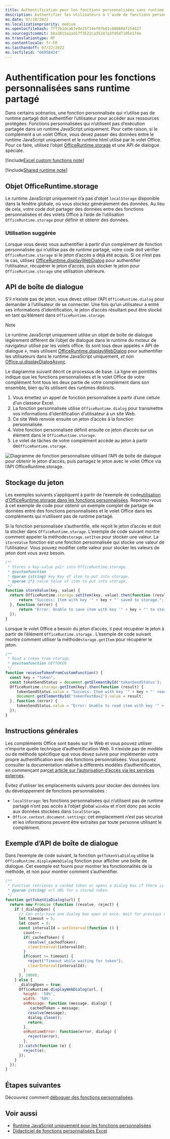 ```yaml
---
title: Authentification pour les fonctions personnalisées sans runtime partagé
description: Authentifier les utilisateurs à l’aide de fonctions personnalisées qui n’utilisent pas de runtime partagé.
ms.date: 07/18/2022
ms.localizationpriority: medium
ms.openlocfilehash: 7ff7b1dca67e9e25f14ef07bd1c088608f254427
ms.sourcegitcommit: b6a3815a1ad17f3522ca35247a3fd5d7105e174e
ms.translationtype: MT
ms.contentlocale: fr-FR
ms.lasthandoff: 07/22/2022
ms.locfileid: "66958424"
---
```

# <a name="authentication-for-custom-functions-without-a-shared-runtime"></a>Authentification pour les fonctions personnalisées sans runtime partagé

Dans certains scénarios, une fonction personnalisée qui n’utilise pas de runtime partagé doit authentifier l’utilisateur pour accéder aux ressources protégées. Fonctions personnalisées qui n’utilisent pas d’exécution partagée dans un runtime JavaScript uniquement. Pour cette raison, si le complément a un volet Office, vous devez passer des données entre le runtime JavaScript uniquement et le runtime html utilisé par le volet Office. Pour ce faire, utilisez l’objet [OfficeRuntime.storage](/javascript/api/office-runtime/officeruntime.storage) et une API de dialogue spéciale.

[!include[Excel custom functions note](../includes/excel-custom-functions-note.md)]

[!include[Shared runtime note](../includes/shared-runtime-note.md)]

## <a name="officeruntimestorage-object"></a>Objet OfficeRuntime.storage

Le runtime JavaScript uniquement n’a pas d’objet `localStorage` disponible dans la fenêtre globale, où vous stockez généralement des données. Au lieu de cela, votre code doit partager des données entre des fonctions personnalisées et des volets Office à l’aide de l’utilisation `OfficeRuntime.storage` pour définir et obtenir des données.

### <a name="suggested-usage"></a>Utilisation suggérée

Lorsque vous devez vous authentifier à partir d’un complément de fonction personnalisée qui n’utilise pas de runtime partagé, votre code doit vérifier `OfficeRuntime.storage` si le jeton d’accès a déjà été acquis. Si ce n’est pas le cas, utilisez [OfficeRuntime.displayWebDialog](/javascript/api/office-runtime#office-runtime-officeruntime-displaywebdialog-function(1)) pour authentifier l’utilisateur, récupérer le jeton d’accès, puis stocker le jeton pour `OfficeRuntime.storage` une utilisation ultérieure.

## <a name="dialog-api"></a>API de boîte de dialogue

S’il n’existe pas de jeton, vous devez utiliser l’API `OfficeRuntime.dialog` pour demander à l’utilisateur de se connecter. Une fois qu’un utilisateur a entré ses informations d’identification, le jeton d’accès résultant peut être stocké en tant qu’élément dans `OfficeRuntime.storage`.

> [!NOTE]
> Le runtime JavaScript uniquement utilise un objet de boîte de dialogue légèrement différent de l’objet de dialogue dans le runtime du moteur de navigateur utilisé par les volets office. Ils sont tous deux appelés « API de dialogue », mais utilisent [OfficeRuntime.displayWebDialog](/javascript/api/office-runtime#office-runtime-officeruntime-displaywebdialog-function(1)) pour authentifier les utilisateurs dans le runtime JavaScript uniquement, *et non* [Office.ui.displayDialogAsync](/javascript/api/office/office.ui#office-office-ui-displaydialogasync-member(1)).

Le diagramme suivant décrit ce processus de base. La ligne en pointillés indique que les fonctions personnalisées et le volet Office de votre complément font tous les deux partie de votre complément dans son ensemble, bien qu’ils utilisent des runtimes distincts.

1. Vous émettez un appel de fonction personnalisée à partir d’une cellule d’un classeur Excel.
2. La fonction personnalisée utilise `OfficeRuntime.dialog` pour transmettre vos informations d’identification d’utilisateur à un site Web.
3. Ce site Web renvoie ensuite un jeton d’accès à la fonction personnalisée.
4. Votre fonction personnalisée définit ensuite ce jeton d’accès sur un élément dans le `OfficeRuntime.storage`.
5. Le volet de tâches de votre complément accède au jeton à partir de`OfficeRuntime.storage`.

![Diagramme de fonction personnalisée utilisant l’API de boîte de dialogue pour obtenir le jeton d’accès, puis partagez le jeton avec le volet Office via l’API OfficeRuntime.storage.](../images/authentication-diagram.png "Diagramme d’authentification.")

## <a name="storing-the-token"></a>Stockage du jeton

Les exemples suivants s’appliquent à partir de l’exemple de code[utilisation d’OfficeRuntime.storage dans les fonctions personnalisées](https://github.com/OfficeDev/Office-Add-in-samples/tree/main/Excel-custom-functions/AsyncStorage). Reportez-vous à cet exemple de code pour obtenir un exemple complet de partage de données entre des fonctions personnalisées et le volet Office dans les compléments qui n’utilisent pas de runtime partagé.

Si la fonction personnalisée s’authentifie, elle reçoit le jeton d’accès et doit la stocker dans `OfficeRuntime.storage`. L’exemple de code suivant montre comment appeler la méthode`storage.setItem` pour stocker une valeur. La `storeValue` fonction est une fonction personnalisée qui stocke une valeur de l’utilisateur. Vous pouvez modifier cette valeur pour stocker les valeurs de jeton dont vous avez besoin.

```js
/**
 * Stores a key-value pair into OfficeRuntime.storage.
 * @customfunction
 * @param {string} key Key of item to put into storage.
 * @param {*} value Value of item to put into storage.
 */
function storeValue(key, value) {
  return OfficeRuntime.storage.setItem(key, value).then(function (result) {
      return "Success: Item with key '" + key + "' saved to storage.";
  }, function (error) {
      return "Error: Unable to save item with key '" + key + "' to storage. " + error;
  });
}
```

Lorsque le volet Office a besoin du jeton d’accès, il peut récupérer le jeton à partir de l’élément `OfficeRuntime.storage` . L’exemple de code suivant montre comment utiliser la méthode`storage.getItem` pour récupérer le jeton.

```js
/**
 * Read a token from storage.
 * @customfunction GETTOKEN
 */
function receiveTokenFromCustomFunction() {
  const key = "token";
  const tokenSendStatus = document.getElementById('tokenSendStatus');
  OfficeRuntime.storage.getItem(key).then(function (result) {
     tokenSendStatus.value = "Success: Item with key '" + key + "' read from storage.";
     document.getElementById('tokenTextBox2').value = result;
  }, function (error) {
     tokenSendStatus.value = "Error: Unable to read item with key '" + key + "' from storage. " + error;
  });
}
```

## <a name="general-guidance"></a>Instructions générales

Les compléments Office sont basés sur le Web et vous pouvez utiliser n’importe quelle technique d’authentification Web. Il n’existe pas de modèle ou de méthode spécifique que vous devez suivre pour implémenter votre propre authentification avec des fonctions personnalisées. Vous pouvez consulter la documentation relative à différents modèles d’authentification, en commençant par[cet article sur l’autorisation d’accès via les services externes](../develop/auth-external-add-ins.md).  

Évitez d’utiliser les emplacements suivants pour stocker des données lors du développement de fonctions personnalisées :

- `localStorage`: les fonctions personnalisées qui n’utilisent pas de runtime partagé n’ont pas accès à l’objet global `window` et n’ont donc pas accès aux données stockées dans `localStorage`.
- `Office.context.document.settings`: cet emplacement n’est pas sécurisé et les informations peuvent être extraites par toute personne utilisant le complément.

## <a name="dialog-box-api-example"></a>Exemple d’API de boîte de dialogue

Dans l’exemple de code suivant, la fonction `getTokenViaDialog` utilise la `OfficeRuntime.displayWebDialog` fonction pour afficher une boîte de dialogue. Cet exemple est fourni pour montrer les fonctionnalités de la méthode, et non pour montrer comment s’authentifier.

```JavaScript
/**
 * Function retrieves a cached token or opens a dialog box if there is no saved token. Note that this isn't a sufficient example of authentication but is intended to show the capabilities of the displayWebDialog method.
 * @param {string} url URL for a stored token.
 */
function getTokenViaDialog(url) {
  return new Promise (function (resolve, reject) {
    if (_dialogOpen) {
      // Can only have one dialog box open at once. Wait for previous dialog box's token.
      let timeout = 5;
      let count = 0;
      const intervalId = setInterval(function () {
        count++;
        if(_cachedToken) {
          resolve(_cachedToken);
          clearInterval(intervalId);
        }
        if(count >= timeout) {
          reject("Timeout while waiting for token");
          clearInterval(intervalId);
        }
      }, 1000);
    } else {
      _dialogOpen = true;
      OfficeRuntime.displayWebDialog(url, {
        height: '50%',
        width: '50%',
        onMessage: function (message, dialog) {
          _cachedToken = message;
          resolve(message);
          dialog.close();
          return;
        },
        onRuntimeError: function(error, dialog) {
          reject(error);
        },
      }).catch(function (e) {
        reject(e);
      });
    }
  });
}
```

## <a name="next-steps"></a>Étapes suivantes

Découvrez comment [déboguer des fonctions personnalisées](custom-functions-debugging.md).

## <a name="see-also"></a>Voir aussi

- [Runtime JavaScript uniquement pour les fonctions personnalisées](custom-functions-runtime.md)
- [Didacticiel de fonctions personnalisées Excel](../tutorials/excel-tutorial-create-custom-functions.md)
